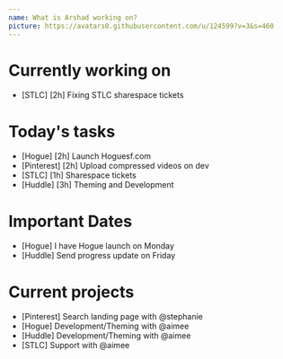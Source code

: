 ```yaml
---
name: What is Arshad working on?
picture: https://avatars0.githubusercontent.com/u/124599?v=3&s=460
---
```


# Currently working on

* [STLC] [2h] Fixing STLC sharespace tickets 

# Today's tasks

* [Hogue] [2h] Launch Hoguesf.com
* [Pinterest] [2h] Upload compressed videos on dev
* [STLC] [1h] Sharespace tickets
* [Huddle] [3h] Theming and Development

# Important Dates

* [Hogue] I have Hogue launch on Monday
* [Huddle] Send progress update on Friday

# Current projects

* [Pinterest] Search landing page with @stephanie
* [Hogue] Development/Theming with @aimee
* [Huddle] Development/Theming with @aimee
* [STLC] Support with @aimee
